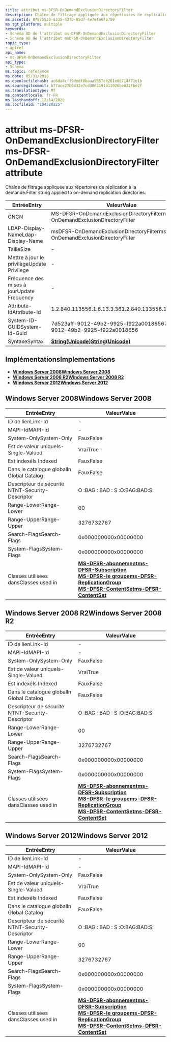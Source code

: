 ```yaml
---
title: attribut ms-DFSR-OnDemandExclusionDirectoryFilter
description: Chaîne de filtrage appliquée aux répertoires de réplication à la demande.
ms.assetid: 87875533-8335-42fb-85d7-4e7efa6fb759
ms.tgt_platform: multiple
keywords:
- Schéma AD de l’attribut ms-DFSR-OnDemandExclusionDirectoryFilter
- Schéma AD de l’attribut msDFSR-OnDemandExclusionDirectoryFilter
topic_type:
- apiref
api_name:
- ms-DFSR-OnDemandExclusionDirectoryFilter
api_type:
- Schema
ms.topic: reference
ms.date: 05/31/2018
ms.openlocfilehash: ac6da8cff9dedf0baaa9557cb261e00714f71e1b
ms.sourcegitcommit: b77ace27b0432e7cd3863191b11926be032fbe2f
ms.translationtype: MT
ms.contentlocale: fr-FR
ms.lasthandoff: 12/14/2020
ms.locfileid: "104520225"
---
```

# <a name="ms-dfsr-ondemandexclusiondirectoryfilter-attribute"></a><span data-ttu-id="e88c2-105">attribut ms-DFSR-OnDemandExclusionDirectoryFilter</span><span class="sxs-lookup"><span data-stu-id="e88c2-105">ms-DFSR-OnDemandExclusionDirectoryFilter attribute</span></span>

<span data-ttu-id="e88c2-106">Chaîne de filtrage appliquée aux répertoires de réplication à la demande.</span><span class="sxs-lookup"><span data-stu-id="e88c2-106">Filter string applied to on-demand replication directories.</span></span>



| <span data-ttu-id="e88c2-107">Entrée</span><span class="sxs-lookup"><span data-stu-id="e88c2-107">Entry</span></span> | <span data-ttu-id="e88c2-108">Valeur</span><span class="sxs-lookup"><span data-stu-id="e88c2-108">Value</span></span> |
|-------------------|---------------------------------------------|
| <span data-ttu-id="e88c2-109">CN</span><span class="sxs-lookup"><span data-stu-id="e88c2-109">CN</span></span>                | <span data-ttu-id="e88c2-110">MS-DFSR-OnDemandExclusionDirectoryFilter</span><span class="sxs-lookup"><span data-stu-id="e88c2-110">ms-DFSR-OnDemandExclusionDirectoryFilter</span></span>    |
| <span data-ttu-id="e88c2-111">LDAP-Display-Name</span><span class="sxs-lookup"><span data-stu-id="e88c2-111">Ldap-Display-Name</span></span> | <span data-ttu-id="e88c2-112">msDFSR-OnDemandExclusionDirectoryFilter</span><span class="sxs-lookup"><span data-stu-id="e88c2-112">msDFSR-OnDemandExclusionDirectoryFilter</span></span>     |
| <span data-ttu-id="e88c2-113">Taille</span><span class="sxs-lookup"><span data-stu-id="e88c2-113">Size</span></span>              | \-                                          |
| <span data-ttu-id="e88c2-114">Mettre à jour le privilège</span><span class="sxs-lookup"><span data-stu-id="e88c2-114">Update Privilege</span></span>  | \-                                          |
| <span data-ttu-id="e88c2-115">Fréquence des mises à jour</span><span class="sxs-lookup"><span data-stu-id="e88c2-115">Update Frequency</span></span>  | \-                                          |
| <span data-ttu-id="e88c2-116">Attribute-Id</span><span class="sxs-lookup"><span data-stu-id="e88c2-116">Attribute-Id</span></span>      | <span data-ttu-id="e88c2-117">1.2.840.113556.1.6.13.3.36</span><span class="sxs-lookup"><span data-stu-id="e88c2-117">1.2.840.113556.1.6.13.3.36</span></span>                  |
| <span data-ttu-id="e88c2-118">System-ID-GUID</span><span class="sxs-lookup"><span data-stu-id="e88c2-118">System-Id-Guid</span></span>    | <span data-ttu-id="e88c2-119">7d523aff-9012-49b2-9925-f922a0018656</span><span class="sxs-lookup"><span data-stu-id="e88c2-119">7d523aff-9012-49b2-9925-f922a0018656</span></span>        |
| <span data-ttu-id="e88c2-120">Syntaxe</span><span class="sxs-lookup"><span data-stu-id="e88c2-120">Syntax</span></span>            | [<span data-ttu-id="e88c2-121">**String(Unicode)**</span><span class="sxs-lookup"><span data-stu-id="e88c2-121">**String(Unicode)**</span></span>](s-string-unicode.md) |



## <a name="implementations"></a><span data-ttu-id="e88c2-122">Implémentations</span><span class="sxs-lookup"><span data-stu-id="e88c2-122">Implementations</span></span>

-   [<span data-ttu-id="e88c2-123">**Windows Server 2008**</span><span class="sxs-lookup"><span data-stu-id="e88c2-123">**Windows Server 2008**</span></span>](#windows-server-2008)
-   [<span data-ttu-id="e88c2-124">**Windows Server 2008 R2**</span><span class="sxs-lookup"><span data-stu-id="e88c2-124">**Windows Server 2008 R2**</span></span>](#windows-server-2008-r2)
-   [<span data-ttu-id="e88c2-125">**Windows Server 2012**</span><span class="sxs-lookup"><span data-stu-id="e88c2-125">**Windows Server 2012**</span></span>](#windows-server-2012)

## <a name="windows-server-2008"></a><span data-ttu-id="e88c2-126">Windows Server 2008</span><span class="sxs-lookup"><span data-stu-id="e88c2-126">Windows Server 2008</span></span>



| <span data-ttu-id="e88c2-127">Entrée</span><span class="sxs-lookup"><span data-stu-id="e88c2-127">Entry</span></span> | <span data-ttu-id="e88c2-128">Valeur</span><span class="sxs-lookup"><span data-stu-id="e88c2-128">Value</span></span> |
|------------------------|--------------------------------------------------------------------------------------------------------------------------------------------------------------------------------------------------------|
| <span data-ttu-id="e88c2-129">ID de lien</span><span class="sxs-lookup"><span data-stu-id="e88c2-129">Link-Id</span></span>                | \-                                                                                                                                                                                                     |
| <span data-ttu-id="e88c2-130">MAPI-Id</span><span class="sxs-lookup"><span data-stu-id="e88c2-130">MAPI-Id</span></span>                | \-                                                                                                                                                                                                     |
| <span data-ttu-id="e88c2-131">System-Only</span><span class="sxs-lookup"><span data-stu-id="e88c2-131">System-Only</span></span>            | <span data-ttu-id="e88c2-132">Faux</span><span class="sxs-lookup"><span data-stu-id="e88c2-132">False</span></span>                                                                                                                                                                                                  |
| <span data-ttu-id="e88c2-133">Est de valeur unique</span><span class="sxs-lookup"><span data-stu-id="e88c2-133">Is-Single-Valued</span></span>       | <span data-ttu-id="e88c2-134">Vrai</span><span class="sxs-lookup"><span data-stu-id="e88c2-134">True</span></span>                                                                                                                                                                                                   |
| <span data-ttu-id="e88c2-135">Est indexé</span><span class="sxs-lookup"><span data-stu-id="e88c2-135">Is Indexed</span></span>             | <span data-ttu-id="e88c2-136">Faux</span><span class="sxs-lookup"><span data-stu-id="e88c2-136">False</span></span>                                                                                                                                                                                                  |
| <span data-ttu-id="e88c2-137">Dans le catalogue global</span><span class="sxs-lookup"><span data-stu-id="e88c2-137">In Global Catalog</span></span>      | <span data-ttu-id="e88c2-138">Faux</span><span class="sxs-lookup"><span data-stu-id="e88c2-138">False</span></span>                                                                                                                                                                                                  |
| <span data-ttu-id="e88c2-139">Descripteur de sécurité NT</span><span class="sxs-lookup"><span data-stu-id="e88c2-139">NT-Security-Descriptor</span></span> | <span data-ttu-id="e88c2-140">O :BAG : BAD : S :</span><span class="sxs-lookup"><span data-stu-id="e88c2-140">O:BAG:BAD:S:</span></span>                                                                                                                                                                                           |
| <span data-ttu-id="e88c2-141">Range-Lower</span><span class="sxs-lookup"><span data-stu-id="e88c2-141">Range-Lower</span></span>            | <span data-ttu-id="e88c2-142">0</span><span class="sxs-lookup"><span data-stu-id="e88c2-142">0</span></span>                                                                                                                                                                                                      |
| <span data-ttu-id="e88c2-143">Range-Upper</span><span class="sxs-lookup"><span data-stu-id="e88c2-143">Range-Upper</span></span>            | <span data-ttu-id="e88c2-144">32767</span><span class="sxs-lookup"><span data-stu-id="e88c2-144">32767</span></span>                                                                                                                                                                                                  |
| <span data-ttu-id="e88c2-145">Search-Flags</span><span class="sxs-lookup"><span data-stu-id="e88c2-145">Search-Flags</span></span>           | <span data-ttu-id="e88c2-146">0x00000000</span><span class="sxs-lookup"><span data-stu-id="e88c2-146">0x00000000</span></span>                                                                                                                                                                                             |
| <span data-ttu-id="e88c2-147">System-Flags</span><span class="sxs-lookup"><span data-stu-id="e88c2-147">System-Flags</span></span>           | <span data-ttu-id="e88c2-148">0x00000000</span><span class="sxs-lookup"><span data-stu-id="e88c2-148">0x00000000</span></span>                                                                                                                                                                                             |
| <span data-ttu-id="e88c2-149">Classes utilisées dans</span><span class="sxs-lookup"><span data-stu-id="e88c2-149">Classes used in</span></span>        | [<span data-ttu-id="e88c2-150">**MS-DFSR-abonnement**</span><span class="sxs-lookup"><span data-stu-id="e88c2-150">**ms-DFSR-Subscription**</span></span>](c-msdfsr-subscription.md)<br/> [<span data-ttu-id="e88c2-151">**MS-DFSR-le groupe**</span><span class="sxs-lookup"><span data-stu-id="e88c2-151">**ms-DFSR-ReplicationGroup**</span></span>](c-msdfsr-replicationgroup.md)<br/> [<span data-ttu-id="e88c2-152">**MS-DFSR-ContentSet**</span><span class="sxs-lookup"><span data-stu-id="e88c2-152">**ms-DFSR-ContentSet**</span></span>](c-msdfsr-contentset.md)<br/> |



## <a name="windows-server-2008-r2"></a><span data-ttu-id="e88c2-153">Windows Server 2008 R2</span><span class="sxs-lookup"><span data-stu-id="e88c2-153">Windows Server 2008 R2</span></span>



| <span data-ttu-id="e88c2-154">Entrée</span><span class="sxs-lookup"><span data-stu-id="e88c2-154">Entry</span></span> | <span data-ttu-id="e88c2-155">Valeur</span><span class="sxs-lookup"><span data-stu-id="e88c2-155">Value</span></span> |
|------------------------|--------------------------------------------------------------------------------------------------------------------------------------------------------------------------------------------------------|
| <span data-ttu-id="e88c2-156">ID de lien</span><span class="sxs-lookup"><span data-stu-id="e88c2-156">Link-Id</span></span>                | \-                                                                                                                                                                                                     |
| <span data-ttu-id="e88c2-157">MAPI-Id</span><span class="sxs-lookup"><span data-stu-id="e88c2-157">MAPI-Id</span></span>                | \-                                                                                                                                                                                                     |
| <span data-ttu-id="e88c2-158">System-Only</span><span class="sxs-lookup"><span data-stu-id="e88c2-158">System-Only</span></span>            | <span data-ttu-id="e88c2-159">Faux</span><span class="sxs-lookup"><span data-stu-id="e88c2-159">False</span></span>                                                                                                                                                                                                  |
| <span data-ttu-id="e88c2-160">Est de valeur unique</span><span class="sxs-lookup"><span data-stu-id="e88c2-160">Is-Single-Valued</span></span>       | <span data-ttu-id="e88c2-161">Vrai</span><span class="sxs-lookup"><span data-stu-id="e88c2-161">True</span></span>                                                                                                                                                                                                   |
| <span data-ttu-id="e88c2-162">Est indexé</span><span class="sxs-lookup"><span data-stu-id="e88c2-162">Is Indexed</span></span>             | <span data-ttu-id="e88c2-163">Faux</span><span class="sxs-lookup"><span data-stu-id="e88c2-163">False</span></span>                                                                                                                                                                                                  |
| <span data-ttu-id="e88c2-164">Dans le catalogue global</span><span class="sxs-lookup"><span data-stu-id="e88c2-164">In Global Catalog</span></span>      | <span data-ttu-id="e88c2-165">Faux</span><span class="sxs-lookup"><span data-stu-id="e88c2-165">False</span></span>                                                                                                                                                                                                  |
| <span data-ttu-id="e88c2-166">Descripteur de sécurité NT</span><span class="sxs-lookup"><span data-stu-id="e88c2-166">NT-Security-Descriptor</span></span> | <span data-ttu-id="e88c2-167">O :BAG : BAD : S :</span><span class="sxs-lookup"><span data-stu-id="e88c2-167">O:BAG:BAD:S:</span></span>                                                                                                                                                                                           |
| <span data-ttu-id="e88c2-168">Range-Lower</span><span class="sxs-lookup"><span data-stu-id="e88c2-168">Range-Lower</span></span>            | <span data-ttu-id="e88c2-169">0</span><span class="sxs-lookup"><span data-stu-id="e88c2-169">0</span></span>                                                                                                                                                                                                      |
| <span data-ttu-id="e88c2-170">Range-Upper</span><span class="sxs-lookup"><span data-stu-id="e88c2-170">Range-Upper</span></span>            | <span data-ttu-id="e88c2-171">32767</span><span class="sxs-lookup"><span data-stu-id="e88c2-171">32767</span></span>                                                                                                                                                                                                  |
| <span data-ttu-id="e88c2-172">Search-Flags</span><span class="sxs-lookup"><span data-stu-id="e88c2-172">Search-Flags</span></span>           | <span data-ttu-id="e88c2-173">0x00000000</span><span class="sxs-lookup"><span data-stu-id="e88c2-173">0x00000000</span></span>                                                                                                                                                                                             |
| <span data-ttu-id="e88c2-174">System-Flags</span><span class="sxs-lookup"><span data-stu-id="e88c2-174">System-Flags</span></span>           | <span data-ttu-id="e88c2-175">0x00000000</span><span class="sxs-lookup"><span data-stu-id="e88c2-175">0x00000000</span></span>                                                                                                                                                                                             |
| <span data-ttu-id="e88c2-176">Classes utilisées dans</span><span class="sxs-lookup"><span data-stu-id="e88c2-176">Classes used in</span></span>        | [<span data-ttu-id="e88c2-177">**MS-DFSR-abonnement**</span><span class="sxs-lookup"><span data-stu-id="e88c2-177">**ms-DFSR-Subscription**</span></span>](c-msdfsr-subscription.md)<br/> [<span data-ttu-id="e88c2-178">**MS-DFSR-le groupe**</span><span class="sxs-lookup"><span data-stu-id="e88c2-178">**ms-DFSR-ReplicationGroup**</span></span>](c-msdfsr-replicationgroup.md)<br/> [<span data-ttu-id="e88c2-179">**MS-DFSR-ContentSet**</span><span class="sxs-lookup"><span data-stu-id="e88c2-179">**ms-DFSR-ContentSet**</span></span>](c-msdfsr-contentset.md)<br/> |



## <a name="windows-server-2012"></a><span data-ttu-id="e88c2-180">Windows Server 2012</span><span class="sxs-lookup"><span data-stu-id="e88c2-180">Windows Server 2012</span></span>



| <span data-ttu-id="e88c2-181">Entrée</span><span class="sxs-lookup"><span data-stu-id="e88c2-181">Entry</span></span> | <span data-ttu-id="e88c2-182">Valeur</span><span class="sxs-lookup"><span data-stu-id="e88c2-182">Value</span></span> |
|------------------------|--------------------------------------------------------------------------------------------------------------------------------------------------------------------------------------------------------|
| <span data-ttu-id="e88c2-183">ID de lien</span><span class="sxs-lookup"><span data-stu-id="e88c2-183">Link-Id</span></span>                | \-                                                                                                                                                                                                     |
| <span data-ttu-id="e88c2-184">MAPI-Id</span><span class="sxs-lookup"><span data-stu-id="e88c2-184">MAPI-Id</span></span>                | \-                                                                                                                                                                                                     |
| <span data-ttu-id="e88c2-185">System-Only</span><span class="sxs-lookup"><span data-stu-id="e88c2-185">System-Only</span></span>            | <span data-ttu-id="e88c2-186">Faux</span><span class="sxs-lookup"><span data-stu-id="e88c2-186">False</span></span>                                                                                                                                                                                                  |
| <span data-ttu-id="e88c2-187">Est de valeur unique</span><span class="sxs-lookup"><span data-stu-id="e88c2-187">Is-Single-Valued</span></span>       | <span data-ttu-id="e88c2-188">Vrai</span><span class="sxs-lookup"><span data-stu-id="e88c2-188">True</span></span>                                                                                                                                                                                                   |
| <span data-ttu-id="e88c2-189">Est indexé</span><span class="sxs-lookup"><span data-stu-id="e88c2-189">Is Indexed</span></span>             | <span data-ttu-id="e88c2-190">Faux</span><span class="sxs-lookup"><span data-stu-id="e88c2-190">False</span></span>                                                                                                                                                                                                  |
| <span data-ttu-id="e88c2-191">Dans le catalogue global</span><span class="sxs-lookup"><span data-stu-id="e88c2-191">In Global Catalog</span></span>      | <span data-ttu-id="e88c2-192">Faux</span><span class="sxs-lookup"><span data-stu-id="e88c2-192">False</span></span>                                                                                                                                                                                                  |
| <span data-ttu-id="e88c2-193">Descripteur de sécurité NT</span><span class="sxs-lookup"><span data-stu-id="e88c2-193">NT-Security-Descriptor</span></span> | <span data-ttu-id="e88c2-194">O :BAG : BAD : S :</span><span class="sxs-lookup"><span data-stu-id="e88c2-194">O:BAG:BAD:S:</span></span>                                                                                                                                                                                           |
| <span data-ttu-id="e88c2-195">Range-Lower</span><span class="sxs-lookup"><span data-stu-id="e88c2-195">Range-Lower</span></span>            | <span data-ttu-id="e88c2-196">0</span><span class="sxs-lookup"><span data-stu-id="e88c2-196">0</span></span>                                                                                                                                                                                                      |
| <span data-ttu-id="e88c2-197">Range-Upper</span><span class="sxs-lookup"><span data-stu-id="e88c2-197">Range-Upper</span></span>            | <span data-ttu-id="e88c2-198">32767</span><span class="sxs-lookup"><span data-stu-id="e88c2-198">32767</span></span>                                                                                                                                                                                                  |
| <span data-ttu-id="e88c2-199">Search-Flags</span><span class="sxs-lookup"><span data-stu-id="e88c2-199">Search-Flags</span></span>           | <span data-ttu-id="e88c2-200">0x00000000</span><span class="sxs-lookup"><span data-stu-id="e88c2-200">0x00000000</span></span>                                                                                                                                                                                             |
| <span data-ttu-id="e88c2-201">System-Flags</span><span class="sxs-lookup"><span data-stu-id="e88c2-201">System-Flags</span></span>           | <span data-ttu-id="e88c2-202">0x00000000</span><span class="sxs-lookup"><span data-stu-id="e88c2-202">0x00000000</span></span>                                                                                                                                                                                             |
| <span data-ttu-id="e88c2-203">Classes utilisées dans</span><span class="sxs-lookup"><span data-stu-id="e88c2-203">Classes used in</span></span>        | [<span data-ttu-id="e88c2-204">**MS-DFSR-abonnement**</span><span class="sxs-lookup"><span data-stu-id="e88c2-204">**ms-DFSR-Subscription**</span></span>](c-msdfsr-subscription.md)<br/> [<span data-ttu-id="e88c2-205">**MS-DFSR-le groupe**</span><span class="sxs-lookup"><span data-stu-id="e88c2-205">**ms-DFSR-ReplicationGroup**</span></span>](c-msdfsr-replicationgroup.md)<br/> [<span data-ttu-id="e88c2-206">**MS-DFSR-ContentSet**</span><span class="sxs-lookup"><span data-stu-id="e88c2-206">**ms-DFSR-ContentSet**</span></span>](c-msdfsr-contentset.md)<br/> |



 

 





